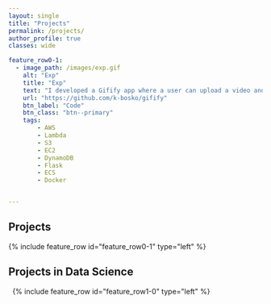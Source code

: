 ```yaml
---
layout: single
title: "Projects"
permalink: /projects/
author_profile: true
classes: wide

feature_row0-1:
  - image_path: /images/exp.gif
    alt: "Exp"
    title: "Exp"
    text: "I developed a Gifify app where a user can upload a video and get it processed into a gif. This is a Flask app deployed to AWS EC2 instance. The user login data is saved into DynamoDB, while the users' uploaded videos and resulting gifs are stored on S3 buckets. The video processing is implemented through a Lambda function (deployed via Docker to ECS)."
    url: "https://github.com/k-bosko/gifify"
    btn_label: "Code"
    btn_class: "btn--primary"
    tags:
        - AWS
        - Lambda
        - S3
        - EC2
        - DynamoDB
        - Flask
        - ECS
        - Docker


---
```


## Projects

{% include feature_row id="feature_row0-1" type="left" %}
<a name="Exp"></a>


## Projects in Data Science

&nbsp;
<a name="Signal-Processing">
{% include feature_row id="feature_row1-0" type="left" %}




